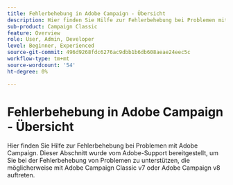 ```yaml
---
title: Fehlerbehebung in Adobe Campaign - Übersicht
description: Hier finden Sie Hilfe zur Fehlerbehebung bei Problemen mit Adobe Campaign.
sub-product: Campaign Classic
feature: Overview
role: User, Admin, Developer
level: Beginner, Experienced
source-git-commit: 496d9268fdc6276ac9dbb1b6db608aeae24eec5c
workflow-type: tm+mt
source-wordcount: '54'
ht-degree: 0%

---
```



# Fehlerbehebung in Adobe Campaign - Übersicht

Hier finden Sie Hilfe zur Fehlerbehebung bei Problemen mit Adobe Campaign. Dieser Abschnitt wurde vom Adobe-Support bereitgestellt, um Sie bei der Fehlerbehebung von Problemen zu unterstützen, die möglicherweise mit Adobe Campaign Classic v7 oder Adobe Campaign v8 auftreten.
